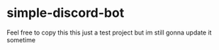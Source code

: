 # simple-discord-bot
Feel free to copy this this just a test project but im still gonna update it sometime
